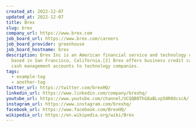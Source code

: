 ```yaml
---
created_at: 2022-12-07
updated_at: 2022-12-07
title: Brex
slug: brex
company_url: https://www.brex.com
job_board_url: https://www.brex.com/careers
job_board_provider: greenhouse
job_board_hostname: brex
description: Brex Inc is an American financial service and technology company
  based in San Francisco, California.[2] Brex offers business credit cards and
  cash management accounts to technology companies.
tags:
  - example-tag
  - another-tag
twitter_url: https://twitter.com/brexHQ/
linkedin_url: https://www.linkedin.com/company/brexhq/
youtube_url: https://www.youtube.com/channel/UCQQB8ThG8aBLvp50R0OcscA/
instagram_url: https://www.instagram.com/brexhq/
facebook_url: https://www.facebook.com/BrexHQ/
wikipedia_url: https://en.wikipedia.org/wiki/Brex
---
```

